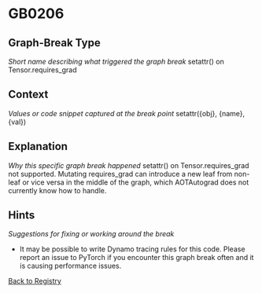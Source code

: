 # GB0206

## Graph-Break Type
*Short name describing what triggered the graph break*
setattr() on Tensor.requires_grad

## Context
*Values or code snippet captured at the break point*
setattr({obj}, {name}, {val})

## Explanation
*Why this specific graph break happened*
setattr() on Tensor.requires_grad not supported. Mutating requires_grad can introduce a new leaf from non-leaf or vice versa in the middle of the graph, which AOTAutograd does not currently know how to handle.

## Hints
*Suggestions for fixing or working around the break*
- It may be possible to write Dynamo tracing rules for this code. Please report an issue to PyTorch if you encounter this graph break often and it is causing performance issues.



[Back to Registry](../index.md)
